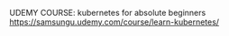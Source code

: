 UDEMY COURSE: kubernetes for absolute beginners
https://samsungu.udemy.com/course/learn-kubernetes/
